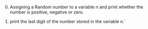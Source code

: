 0. Assigning a Random number to a variable n and print whether the number is positive, negative or zero.

1. print the last digit of the number stored in the variable n.`

